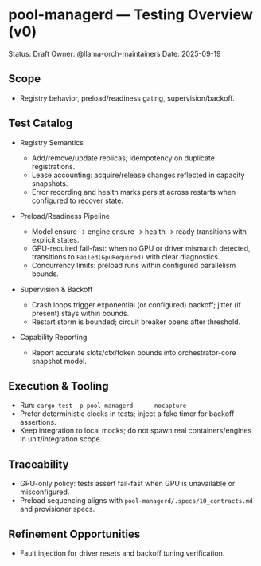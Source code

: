 # pool-managerd — Testing Overview (v0)

Status: Draft
Owner: @llama-orch-maintainers
Date: 2025-09-19

## Scope

- Registry behavior, preload/readiness gating, supervision/backoff.

## Test Catalog

- Registry Semantics
  - Add/remove/update replicas; idempotency on duplicate registrations.
  - Lease accounting: acquire/release changes reflected in capacity snapshots.
  - Error recording and health marks persist across restarts when configured to recover state.

- Preload/Readiness Pipeline
  - Model ensure → engine ensure → health → ready transitions with explicit states.
  - GPU-required fail-fast: when no GPU or driver mismatch detected, transitions to `Failed(GpuRequired)` with clear diagnostics.
  - Concurrency limits: preload runs within configured parallelism bounds.

- Supervision & Backoff
  - Crash loops trigger exponential (or configured) backoff; jitter (if present) stays within bounds.
  - Restart storm is bounded; circuit breaker opens after threshold.

- Capability Reporting
  - Report accurate slots/ctx/token bounds into orchestrator-core snapshot model.

## Execution & Tooling

- Run: `cargo test -p pool-managerd -- --nocapture`
- Prefer deterministic clocks in tests; inject a fake timer for backoff assertions.
- Keep integration to local mocks; do not spawn real containers/engines in unit/integration scope.

## Traceability

- GPU-only policy: tests assert fail-fast when GPU is unavailable or misconfigured.
- Preload sequencing aligns with `pool-managerd/.specs/10_contracts.md` and provisioner specs.

## Refinement Opportunities

- Fault injection for driver resets and backoff tuning verification.
